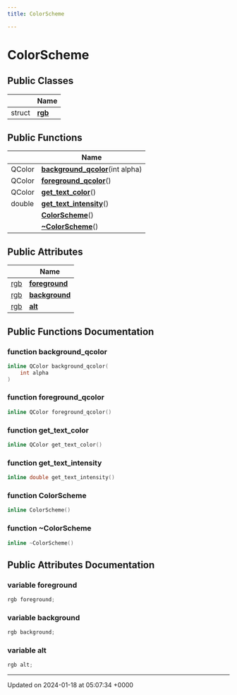 ```yaml
---
title: ColorScheme

---
```


# ColorScheme





## Public Classes

|                | Name           |
| -------------- | -------------- |
| struct | **[rgb](../Classes/structColorScheme_1_1rgb.md)**  |

## Public Functions

|                | Name           |
| -------------- | -------------- |
| QColor | **[background_qcolor](../Classes/classColorScheme.md#function-background-qcolor)**(int alpha) |
| QColor | **[foreground_qcolor](../Classes/classColorScheme.md#function-foreground-qcolor)**() |
| QColor | **[get_text_color](../Classes/classColorScheme.md#function-get-text-color)**() |
| double | **[get_text_intensity](../Classes/classColorScheme.md#function-get-text-intensity)**() |
| | **[ColorScheme](../Classes/classColorScheme.md#function-colorscheme)**() |
| | **[~ColorScheme](../Classes/classColorScheme.md#function-~colorscheme)**() |

## Public Attributes

|                | Name           |
| -------------- | -------------- |
| [rgb](../Classes/structColorScheme_1_1rgb.md) | **[foreground](../Classes/classColorScheme.md#variable-foreground)**  |
| [rgb](../Classes/structColorScheme_1_1rgb.md) | **[background](../Classes/classColorScheme.md#variable-background)**  |
| [rgb](../Classes/structColorScheme_1_1rgb.md) | **[alt](../Classes/classColorScheme.md#variable-alt)**  |

## Public Functions Documentation

### function background_qcolor

```cpp
inline QColor background_qcolor(
    int alpha
)
```


### function foreground_qcolor

```cpp
inline QColor foreground_qcolor()
```


### function get_text_color

```cpp
inline QColor get_text_color()
```


### function get_text_intensity

```cpp
inline double get_text_intensity()
```


### function ColorScheme

```cpp
inline ColorScheme()
```


### function ~ColorScheme

```cpp
inline ~ColorScheme()
```


## Public Attributes Documentation

### variable foreground

```cpp
rgb foreground;
```


### variable background

```cpp
rgb background;
```


### variable alt

```cpp
rgb alt;
```


-------------------------------

Updated on 2024-01-18 at 05:07:34 +0000